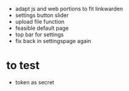 - adapt js and web portions to fit linkwarden
- settings button slider
- upload file function
- feasible default page
- top bar for settings
- fix back in settingspage again

# to test
- token as secret